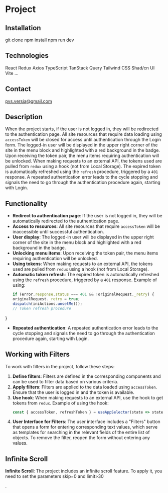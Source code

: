 # Project

## Installation

git clone <repository URL>
npm install
npm run dev

## Technologies

React
Redux
Axios
TypeScript
TanStack Query
Tailwind CSS
Shad/cn UI
Vite
...

## Contact

pvs.versia@gmail.com

## Description

When the project starts, if the user is not logged in, they will be redirected to the authentication page. All site
resources that require data loading using `accessToken` will be closed for access until authentication through the Login
form. The logged-in user will be displayed in the upper right corner of the site in the menu block and highlighted with
a red background in the badge. Upon receiving the token pair, the menu items requiring authentication will be unlocked.
When making requests to an external API, the tokens used are pulled from `redux` using a hook (not from Local Storage).
The expired token is automatically refreshed using the `refresh` procedure, triggered by a `401` response. A repeated
authentication error leads to the cycle stopping and signals the need to go through the authentication procedure again,
starting with Login.

## Functionality

- **Redirect to authentication page**: If the user is not logged in, they will be automatically redirected to the
  authentication page.
- **Access to resources**: All site resources that require `accessToken` will be inaccessible until successful
  authentication.
- **User display**: The logged-in user will be displayed in the upper right corner of the site in the menu block and
  highlighted with a red background in the badge.
- **Unlocking menu items**: Upon receiving the token pair, the menu items requiring authentication will be unlocked.
- **Using tokens**: When making requests to an external API, the tokens used are pulled from `redux` using a hook (not
  from Local Storage).
- **Automatic token refresh**: The expired token is automatically refreshed using the `refresh` procedure, triggered by
  a `401` response. Example of using:
  ```typescript
  if (error.response.status === 401 && !originalRequest._retry) {
  originalRequest._retry = true;
  dispatch(iniActions.unsetMe());
  // Token refresh procedure

}

- **Repeated authentication**: A repeated authentication error leads to the cycle stopping and signals the need to go
  through the authentication procedure again, starting with Login.

## Working with Filters

To work with filters in the project, follow these steps:

1. **Define filters**: Filters are defined in the corresponding components and can be used to filter data based on
   various criteria.
2. **Apply filters**: Filters are applied to the data loaded using `accessToken`. Ensure that the user is logged in and
   the token is available.
3. **Use hook**: When making requests to an external API, use the hook to get tokens from `redux`. Example of using the
   hook:
   ```typescript
   const { accessToken, refreshToken } = useAppSelector(state => state.ini);
4. **User Interface for Filters**: The user interface includes a "Filters" button that opens a form for entering
   corresponding text values, which serve as templates for searching in the relevant fields of the entire list of
   objects. To remove the filter, reopen the form without entering any values.

## Infinite Scroll

**Infinite Scroll**: The project includes an infinite scroll feature. To apply it, you need to set the parameters skip=0 and limit>30

.